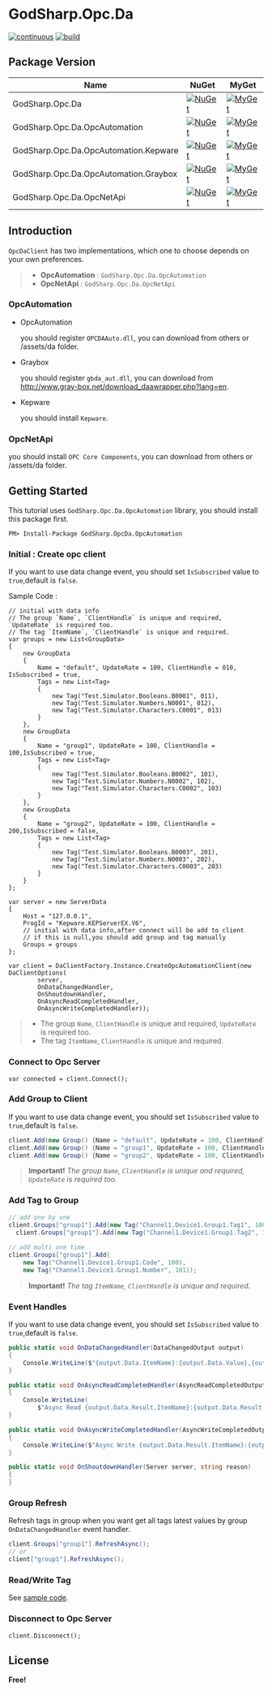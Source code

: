 # GodSharp.Opc.Da

[![continuous](https://github.com/godsharp/opcda/actions/workflows/continuous.yml/badge.svg?branch=main)](https://github.com/godsharp/opcda/actions/workflows/continuous.yml)
[![build](https://github.com/godsharp/opcda/actions/workflows/continuous.build.yml/badge.svg)](https://github.com/godsharp/opcda/actions/workflows/continuous.build.yml)

## Package Version

|Name|NuGet|MyGet|
|---|---|---|
| GodSharp.Opc.Da | [![NuGet](https://img.shields.io/nuget/v/GodSharp.Opc.Da?style=flat-square)](https://www.nuget.org/packages/GodSharp.Opc.Da) | [![MyGet](https://img.shields.io/myget/godsharp/v/GodSharp.Opc.Da?style=flat-square&label=myget)](https://www.myget.org/feed/godsharp/package/nuget/GodSharp.Opc.Da) |
| GodSharp.Opc.Da.OpcAutomation | [![NuGet](https://img.shields.io/nuget/v/GodSharp.Opc.Da.OpcAutomation?style=flat-square)](https://www.nuget.org/packages/GodSharp.Opc.Da.OpcAutomation) | [![MyGet](https://img.shields.io/myget/godsharplab/v/GodSharp.Opc.Da.OpcAutomation?style=flat-square&label=myget)](https://www.myget.org/feed/godsharp/package/nuget/GodSharp.Opc.Da.OpcAutomation) |
| GodSharp.Opc.Da.OpcAutomation.Kepware | [![NuGet](https://img.shields.io/nuget/v/GodSharp.Opc.Da.OpcAutomation.Kepware?style=flat-square)](https://www.nuget.org/packages/GodSharp.Opc.Da.OpcAutomation.Kepware) | [![MyGet](https://img.shields.io/myget/godsharp/v/GodSharp.Opc.Da.OpcAutomation.Kepware?style=flat-square&label=myget)](https://www.myget.org/feed/godsharp/package/nuget/GodSharp.Opc.Da.OpcAutomation.Kepware) |
| GodSharp.Opc.Da.OpcAutomation.Graybox | [![NuGet](https://img.shields.io/nuget/v/GodSharp.Opc.Da.OpcAutomation.Graybox?style=flat-square)](https://www.nuget.org/packages/GodSharp.Opc.Da.OpcAutomation.Graybox) | [![MyGet](https://img.shields.io/myget/godsharp/v/GodSharp.Opc.Da.OpcAutomation.Graybox?style=flat-square&label=myget)](https://www.myget.org/feed/godsharp/package/nuget/GodSharp.Opc.Da.OpcAutomation.Graybox) |
| GodSharp.Opc.Da.OpcNetApi | [![NuGet](https://img.shields.io/nuget/v/GodSharp.Opc.Da.OpcNetApi?style=flat-square)](https://www.nuget.org/packages/GodSharp.Opc.Da.OpcNetApi) | [![MyGet](https://img.shields.io/myget/godsharp/v/GodSharp.Opc.Da.OpcNetApi?style=flat-square&label=myget)](https://www.myget.org/feed/godsharp/package/nuget/GodSharp.Opc.Da.OpcNetApi) |

## Introduction

  `OpcDaClient` has two implementations, which one to choose depends on your own preferences.

  >- **OpcAutomation** : `GodSharp.Opc.Da.OpcAutomation`
  >- **OpcNetApi** : `GodSharp.Opc.Da.OpcNetApi`
  
### OpcAutomation

- OpcAutomation

  you should register `OPCDAAuto.dll`, you can download from others or /assets/da folder.

- Graybox

  you should register `gbda_aut.dll`, you can download from http://www.gray-box.net/download_daawrapper.php?lang=en.

- Kepware

  you should install `Kepware`.

### OpcNetApi

  you should install `OPC Core Components`, you can download from others or /assets/da folder.

## Getting Started

  This tutorial uses `GodSharp.Opc.Da.OpcAutomation` library, you should install this package first.

  ```
  PM> Install-Package GodSharp.OpcDa.OpcAutomation
  ```

### Initial : Create opc client
  If you want to use data change event, you should set `IsSubscribed` value to `true`,default is `false`.

  Sample Code :
  ```
  // initial with data info
  // The group `Name`, `ClientHandle` is unique and required, `UpdateRate` is required too.
  // The tag `ItemName`, `ClientHandle` is unique and required.
  var groups = new List<GroupData>
  {
      new GroupData
      {
          Name = "default", UpdateRate = 100, ClientHandle = 010, IsSubscribed = true,
          Tags = new List<Tag>
          {
              new Tag("Test.Simulator.Booleans.B0001", 011),
              new Tag("Test.Simulator.Numbers.N0001", 012),
              new Tag("Test.Simulator.Characters.C0001", 013)
          }
      },
      new GroupData
      {
          Name = "group1", UpdateRate = 100, ClientHandle = 100,IsSubscribed = true,
          Tags = new List<Tag>
          {
              new Tag("Test.Simulator.Booleans.B0002", 101),
              new Tag("Test.Simulator.Numbers.N0002", 102),
              new Tag("Test.Simulator.Characters.C0002", 103)
          }
      },
      new GroupData
      {
          Name = "group2", UpdateRate = 100, ClientHandle = 200,IsSubscribed = false,
          Tags = new List<Tag>
          {
              new Tag("Test.Simulator.Booleans.B0003", 201),
              new Tag("Test.Simulator.Numbers.N0003", 202),
              new Tag("Test.Simulator.Characters.C0003", 203)
          }
      }
  };

  var server = new ServerData
  {
      Host = "127.0.0.1",
      ProgId = "Kepware.KEPServerEX.V6",
      // initial with data info,after connect will be add to client
      // if this is null,you should add group and tag manually
      Groups = groups
  };
  
  var client = DaClientFactory.Instance.CreateOpcAutomationClient(new DaClientOptions(
          server, 
          OnDataChangedHandler, 
          OnShoutdownHandler,
          OnAsyncReadCompletedHandler, 
          OnAsyncWriteCompletedHandler));
  ```

  >- The group `Name`, `ClientHandle` is unique and required, `UpdateRate` is required too.
  >- The tag `ItemName`, `ClientHandle` is unique and required.

### Connect to Opc Server

  ```
  var connected = client.Connect();
  ```

### Add Group to Client

  If you want to use data change event, you should set `IsSubscribed` value to `true`,default is `false`.

  ```c#
  client.Add(new Group() {Name = "default", UpdateRate = 100, ClientHandle = 010});
  client.Add(new Group() {Name = "group1", UpdateRate = 100, ClientHandle = 100,IsSubscribed = true});
  client.Add(new Group() {Name = "group2", UpdateRate = 100, ClientHandle = 200,IsSubscribed = false});
  ```

  > **Important!** 
  > *The group `Name`, `ClientHandle` is unique and required, `UpdateRate` is required too.*

### Add Tag to Group

  ```c#
  // add one by one
  client.Groups["group1"].Add(new Tag("Channel1.Device1.Group1.Tag1", 100));
    client.Groups["group1"].Add(new Tag("Channel1.Device1.Group1.Tag2", 101));
    
  // add multi one time
  client.Groups["group1"].Add(
      new Tag("Channel1.Device1.Group1.Code", 100),
      new Tag("Channel1.Device1.Group1.Number", 101));
  ```

  > **Important!**
  > *The tag `ItemName`, `ClientHandle` is unique and required.*

### Event Handles

  If you want to use data change event, you should set `IsSubscribed` value to `true`,default is `false`.

  ```c#
  public static void OnDataChangedHandler(DataChangedOutput output)
  {
      Console.WriteLine($"{output.Data.ItemName}:{output.Data.Value},{output.Data.Quality} / {output.Data.Timestamp}");
  }
  
  public static void OnAsyncReadCompletedHandler(AsyncReadCompletedOutput output)
  {
      Console.WriteLine(
          $"Async Read {output.Data.Result.ItemName}:{output.Data.Result.Value},{output.Data.Result.Quality} / {output.Data.Result.Timestamp} / {output.Data.Code}");
  }
  
  public static void OnAsyncWriteCompletedHandler(AsyncWriteCompletedOutput output)
  {
      Console.WriteLine($"Async Write {output.Data.Result.ItemName}:{output.Data.Code}");
  }
  
  public static void OnShoutdownHandler(Server server, string reason)
  {
  }
  ```

### Group Refresh

Refresh tags in group when you want get all tags latest values by group `OnDataChangedHandler` event handler.

  ```C#
  client.Groups["group1"].RefreshAsync();
  // or
  client["group1"].RefreshAsync();
  ```

### Read/Write Tag

  See [sample code](./Program.cs).

### Disconnect to Opc Server

  ```
  client.Disconnect();
  ```

## License

  **Free!**